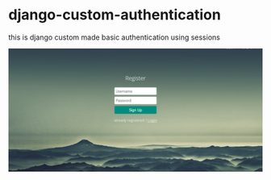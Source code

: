 # django-custom-authentication

this is django custom made basic authentication using sessions

![UI](/images/pic.png)
